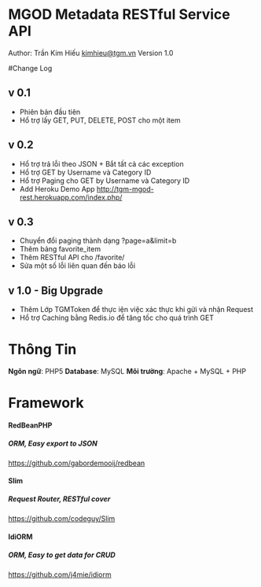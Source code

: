 MGOD Metadata RESTful Service API
=
Author: Trần Kim Hiếu kimhieu@tgm.vn
Version 1.0

#Change Log
## v 0.1 ##
* Phiên bản đầu tiên
* Hổ trợ lấy GET, PUT, DELETE, POST cho một item

## v 0.2 ##
* Hổ trợ trả lỗi theo JSON + Bắt tất cả các exception
* Hổ trợ GET by Username và Category ID
* Hổ trợ Paging cho GET by Username và Category ID
* Add Heroku Demo App http://tgm-mgod-rest.herokuapp.com/index.php/
## v 0.3 ##
* Chuyển đổi paging thành dạng ?page=a&limit=b
* Thêm bảng favorite_item
* Thêm RESTful API cho /favorite/
* Sửa một số lỗi liên quan đến báo lỗi
## v 1.0 - Big Upgrade ##
* Thêm Lớp TGMToken để thực iện việc xác thực khi gửi và nhận Request
* Hổ trợ Caching bằng Redis.io để tăng tốc cho quá trình GET

# Thông Tin #
**Ngôn ngữ**: PHP5
**Database**: MySQL
__Môi trường__: Apache + MySQL + PHP

# Framework #


#### RedBeanPHP ####
##### ORM, Easy export to JSON #####
https://github.com/gabordemooij/redbean
#### Slim ####
##### Request Router, RESTful cover #####
https://github.com/codeguy/Slim
#### IdiORM ####
##### ORM, Easy to get data for CRUD #####
https://github.com/j4mie/idiorm